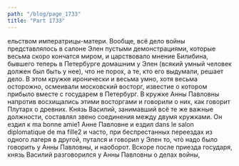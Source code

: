 ```yaml
---
path: "/blog/page_1733"
title: "Part 1733"
---
```


ельством императрицы-матери. Вообще, всё дело войны представлялось в салоне Элен пустыми демонстрациями, которые весьма скоро кончатся миром, и царствовало мнение Билибина, бывшего теперь в Петербурге домашним у Элен (всякий умный человек должен был быть у нее), что не порох, а те, кто его выдумали, решает дело. В этом кружке иронически и весьма умно, хотя весьма осторожно, осмеивали московский восторг, известие о котором прибыло вместе с государем в Петербург.
В кружке Анны Павловны напротив восхищались этими восторгами и говорили о них, как говорит Плутарх о древних. Князь Василий, занимавший всё те же важные должности, составлял звено соединения между двумя кружками. Он ездил к ma bonne amie1 Анне Павловне и ездил dans le salon diplomatique de ma fille2 и часто, при беспрестанных переездах из одного лагеря в другой, путался и говорил у Элен то, чтò надо было говорить у Анны Павловны, и наоборот.
Вскоре после приезда государя, князь Василий разговорился у Анны Павловны о делах войны,
